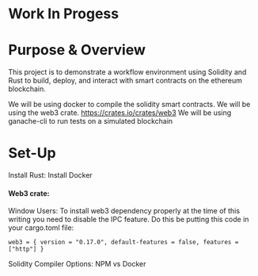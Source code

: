 # **Work In Progess** 

# Purpose & Overview 
This project is to demonstrate a workflow environment using Solidity and Rust to build, deploy, and interact with smart contracts on the ethereum blockchain. 

We will be using docker to compile the solidity smart contracts. 
We will be using the web3 crate. https://crates.io/crates/web3
We will be using ganache-cli to run tests on a simulated blockchain

# Set-Up
Install Rust: 
Install Docker
#### Web3 crate: 
Window Users: 
To install web3 dependency properly at the time of this writing you need to disable the IPC feature. Do this be putting this code in your cargo.toml file: 
```
web3 = { version = "0.17.0", default-features = false, features = ["http"] }
```

Solidity Compiler Options: 
NPM vs Docker